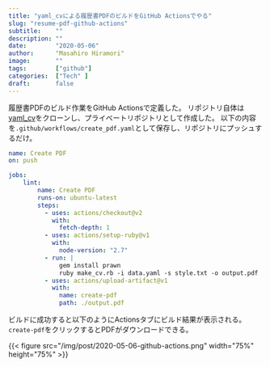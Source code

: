 ```yaml
---
title: "yaml_cvによる履歴書PDFのビルドをGitHub Actionsでやる"
slug: "resume-pdf-github-actions"
subtitle:    ""
description: ""
date:        "2020-05-06"
author:      "Masahiro Hiramori"
image:       ""
tags:        ["github"]
categories:  ["Tech" ]
draft:       false
---
```


履歴書PDFのビルド作業をGitHub Actionsで定義した。
リポジトリ自体は[yaml_cv](https://github.com/kaityo256/yaml_cv)をクローンし、プライベートリポジトリとして作成した。
以下の内容を`.github/workflows/create_pdf.yaml`として保存し、リポジトリにプッシュするだけ。

```yaml
name: Create PDF
on: push

jobs:
    lint:
        name: Create PDF
        runs-on: ubuntu-latest
        steps:
          - uses: actions/checkout@v2
            with:
              fetch-depth: 1
          - uses: actions/setup-ruby@v1
            with:
              node-version: "2.7"
          - run: |
              gem install prawn
              ruby make_cv.rb -i data.yaml -s style.txt -o output.pdf
          - uses: actions/upload-artifact@v1
            with:
              name: create-pdf
              path: ./output.pdf
```

ビルドに成功すると以下のようにActionsタブにビルド結果が表示される。`create-pdf`をクリックするとPDFがダウンロードできる。

{{< figure src="/img/post/2020-05-06-github-actions.png" width="75%" height="75%" >}}
